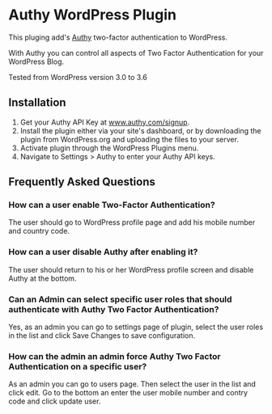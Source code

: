 # Authy WordPress Plugin

This pluging add's [Authy](http://www.authy.com) two-factor authentication to WordPress.

With Authy you can control all aspects of Two Factor Authentication for your WordPress Blog.

Tested from WordPress version 3.0 to 3.6

## Installation

1. Get your Authy API Key at www.authy.com/signup.
2. Install the plugin either via your site's dashboard, or by downloading the plugin from WordPress.org and uploading the files to your server.
3. Activate plugin through the WordPress Plugins menu.
4. Navigate to Settings > Authy to enter your Authy API keys.


## Frequently Asked Questions

### How can a user enable Two-Factor Authentication?

The user should go to WordPress profile page and add his mobile number and country code.

### How can a user disable Authy after enabling it?

The user should return to his or her WordPress profile screen and disable Authy at the bottom.

### Can an Admin can select specific user roles that should authenticate with Authy Two Factor Authentication?

Yes, as an admin you can go to settings page of plugin, select the user roles in the list and click Save Changes to save configuration.

### How can the admin an admin force Authy Two Factor Authentication on a specific user?

As an admin you can go to users page. Then select the user in the list and click edit. Go to the bottom an enter the user mobile number and contry code and click update user.
